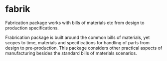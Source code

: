 fabrik
======

Fabrication package works with bills of materials etc from design to production specifications.

Frabrication package is built around the common bills of materials, yet scopes to time, materials and specifications for handling of parts from design to pre-production. This package considers other practical aspects of manufacturing besides the standard bills of materials scenarios.
